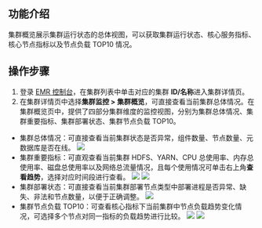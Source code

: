 ## 功能介绍
集群概览展示集群运行状态的总体视图，可以获取集群运行状态、核心服务指标、核心节点指标以及节点负载 TOP10 情况。

## 操作步骤
1. 登录 [EMR 控制台](https://console.cloud.tencent.com/emr)，在集群列表中单击对应的集群 **ID/名称**进入集群详情页。
2. 在集群详情页中选择**集群监控 > 集群概览**，可直接查看当前集群总体情况。在集群概览页中，提供了四部分集群维度的监控视图，分别为集群总体情况、集群重要指标、集群部署状态、集群节点负载 TOP10。
 - 集群总体情况：可直接查看当前集群状态是否异常，组件数量、节点数量、元数据库是否在线。
![](https://main.qcloudimg.com/raw/1365a3c06318735dd0a08d920f20c9f5.png)
 - 集群重要指标：可直观查看当前集群 HDFS、YARN、CPU 总使用率、内存总使用率、磁盘总使用率以及网络总流量情况，且每个使用情况可单击右上角**查看趋势**，选择对应时间段进行查看。
![](https://main.qcloudimg.com/raw/bef0616a201ad867f883666cf81e24cc.png)
![](https://main.qcloudimg.com/raw/613da3e72d79b1845278b878568fdc64.png)
 - 集群部署状态：可直接查看当前集群部署节点类型中部署进程是否异常、缺失、非法和节点数量，以便于正确调整。
![](https://main.qcloudimg.com/raw/3d2ba6bbf7720a527e109505f58db051.png)
 - 集群节点负载 TOP10：可查看核心指标下当前集群中节点负载趋势变化情况，可选择多个节点对同一指标的负载趋势进行比较。
![](https://main.qcloudimg.com/raw/7683e8032887af3130c2f64a629a9359.png)
![](https://main.qcloudimg.com/raw/3934ff37e964d3c0a9a08bb75cbe24a3.png)
